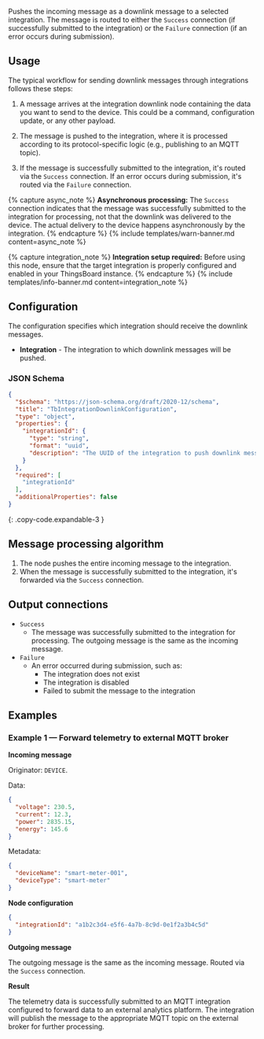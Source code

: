 Pushes the incoming message as a downlink message to a selected integration. The message is routed to either the `Success` connection (if successfully submitted to the
integration) or the `Failure` connection (if an error occurs during submission).

## Usage

The typical workflow for sending downlink messages through integrations follows these steps:

1. A message arrives at the integration downlink node containing the data you want to send to the device. This could be a command, configuration update, or any other payload.

2. The message is pushed to the integration, where it is processed according to its protocol-specific logic (e.g., publishing to an MQTT topic).

3. If the message is successfully submitted to the integration, it's routed via the `Success` connection. If an error occurs during submission, it's routed via the `Failure`
   connection.

{% capture async_note %}
**Asynchronous processing:** The `Success` connection indicates that the message was successfully submitted to the integration for processing, not that the downlink was delivered
to the device. The actual delivery to the device happens asynchronously by the integration.
{% endcapture %}
{% include templates/warn-banner.md content=async_note %}

{% capture integration_note %}
**Integration setup required:** Before using this node, ensure that the target integration is properly configured and enabled in your ThingsBoard instance.
{% endcapture %}
{% include templates/info-banner.md content=integration_note %}

## Configuration

The configuration specifies which integration should receive the downlink messages.

- **Integration** - The integration to which downlink messages will be pushed.

### JSON Schema

```json
{
  "$schema": "https://json-schema.org/draft/2020-12/schema",
  "title": "TbIntegrationDownlinkConfiguration",
  "type": "object",
  "properties": {
    "integrationId": {
      "type": "string",
      "format": "uuid",
      "description": "The UUID of the integration to push downlink messages to."
    }
  },
  "required": [
    "integrationId"
  ],
  "additionalProperties": false
}
```
{: .copy-code.expandable-3 }

## Message processing algorithm

1. The node pushes the entire incoming message to the integration.
2. When the message is successfully submitted to the integration, it's forwarded via the `Success` connection.

## Output connections

- `Success`
    - The message was successfully submitted to the integration for processing. The outgoing message is the same as the incoming message.
- `Failure`
    - An error occurred during submission, such as:
        - The integration does not exist
        - The integration is disabled
        - Failed to submit the message to the integration

## Examples

### Example 1 — Forward telemetry to external MQTT broker

**Incoming message**

Originator: `DEVICE`.

Data:

```json
{
  "voltage": 230.5,
  "current": 12.3,
  "power": 2835.15,
  "energy": 145.6
}
```

Metadata:

```json
{
  "deviceName": "smart-meter-001",
  "deviceType": "smart-meter"
}
```

**Node configuration**

```json
{
  "integrationId": "a1b2c3d4-e5f6-4a7b-8c9d-0e1f2a3b4c5d"
}
```

**Outgoing message**

The outgoing message is the same as the incoming message. Routed via the `Success` connection.

**Result**

The telemetry data is successfully submitted to an MQTT integration configured to forward data to an external analytics platform. The integration will publish the message
to the appropriate MQTT topic on the external broker for further processing.
